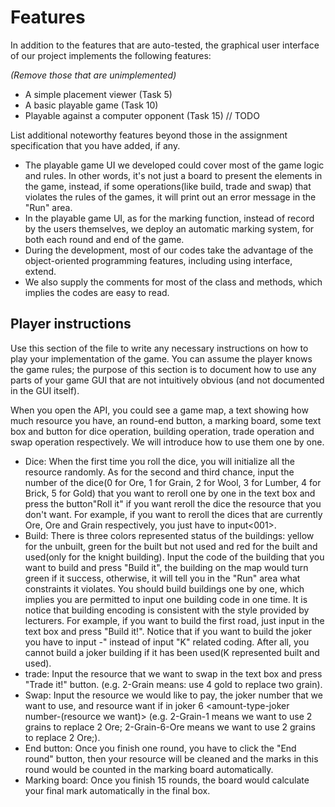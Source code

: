 
# Features

In addition to the features that are auto-tested, the graphical user interface
of our project implements the following features:

*(Remove those that are unimplemented)*

 - A simple placement viewer (Task 5)
 - A basic playable game (Task 10)
 - Playable against a computer opponent (Task 15) // TODO

List additional noteworthy features beyond those in the assignment
specification that you have added, if any.
- The playable game UI we developed could cover most of the game logic and rules. In other words, it's not just a board to present the elements in the game, instead, if some operations(like build, trade and swap) that violates the rules of the games, it will print out an error message in the "Run" area. 
- In the playable game UI, as for the marking function, instead of record by the users themselves, we deploy an automatic marking system, for both each round and end of the game. 
- During the development, most of our codes take the advantage of the object-oriented programming features, including using interface, extend. 
- We also supply the comments for most of the class and methods, which implies the codes are easy to read. 

## Player instructions

Use this section of the file to write any necessary instructions on
how to play your implementation of the game. You can assume the player
knows the game rules; the purpose of this section is to document how
to use any parts of your game GUI that are not intuitively obvious
(and not documented in the GUI itself).

When you open the API, you could see a game map, a text showing how much resource you have, an round-end button, a marking board, some text box and button for dice operation, building operation, trade operation and swap operation respectively. We will introduce how to use them one by one. 
- Dice: When the first time you roll the dice, you will initialize all the resource randomly. As for the second and third chance, input the number of the dice(0 for Ore, 1 for Grain, 2 for Wool, 3 for Lumber, 4 for Brick, 5 for Gold) that you want to reroll one by one in the text box and press the button"Roll it" if you want reroll the dice the resource that you don't want. For example, if you want to reroll the dices that are currently Ore, Ore and Grain respectively, you just have to input<001>.
- Build: There is three colors represented status of the buildings: yellow for the unbuilt, green for the built but not used and red for the built and used(only for the knight building). Input the code of the building that you want to build and press "Build it", the building on the map would turn green if it success, otherwise, it will tell you in the "Run" area what constraints it violates. You should build buildings one by one, which implies you are permitted to input one building code in one time. It is notice that building encoding is consistent with the style provided by lecturers. For example, if you want to build the first road, just input <R0> in the text box and press "Build it!". Notice that if you want to build the joker you have to input <J1>-<J6>" instead of input "K" related coding. After all, you cannot build a joker building if it has been used(K represented built and used).
- trade: Input the resource <Amount-type> that we want to swap in the text box and press "Trade it!" button. (e.g. 2-Grain means: use 4 gold to replace two grain). 
- Swap: Input the resource we would like to pay, the joker number that we want to use, and resource want if in joker 6 <amount-type-joker number-(resource we want)>   (e.g. 2-Grain-1 means we want to use 2 grains to replace 2 Ore; 2-Grain-6-Ore means we want to use 2 grains to replace 2 Ore;).
- End button: Once you finish one round, you have to click the "End round" button, then your resource will be cleaned and the marks in this round would be counted in the marking board automatically. 
- Marking board: Once you finish 15 rounds, the board would calculate your final mark automatically in the final box. 

